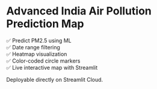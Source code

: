 # Advanced India Air Pollution Prediction Map

✅ Predict PM2.5 using ML  
✅ Date range filtering  
✅ Heatmap visualization  
✅ Color-coded circle markers  
✅ Live interactive map with Streamlit

Deployable directly on Streamlit Cloud.
